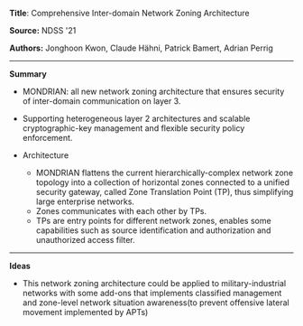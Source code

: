 **Title**: Comprehensive Inter-domain Network Zoning Architecture

**Source:** NDSS '21

**Authors:** Jonghoon Kwon, Claude Hähni, Patrick Bamert, Adrian Perrig

---

**Summary**

* MONDRIAN: all new network zoning architecture that ensures security of inter-domain communication on layer 3.

* Supporting heterogeneous layer 2 architectures and scalable cryptographic-key management and flexible security policy enforcement.

* Architecture
  
  * MONDRIAN flattens the current hierarchically-complex network zone topology into a collection of horizontal zones connected to a unified security gateway, called Zone Translation Point (TP), thus simplifying large enterprise networks.
  * Zones communicates with each other by TPs.
  * TPs are entry points for different network zones, enables some capabilities such as source identification and authorization and unauthorized access filter.

---

**Ideas**

* This network zoning architecture could be applied to military-industrial networks with some add-ons that implements classified management and zone-level network situation awareness(to prevent offensive lateral movement implemented by APTs)
